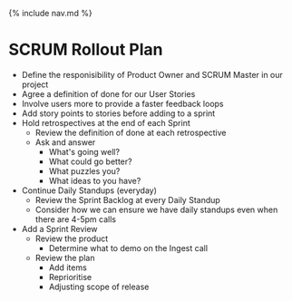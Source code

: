 {% include nav.md %}

# SCRUM Rollout Plan
- Define the responisibility of Product Owner and SCRUM Master in our project
- Agree a definition of done for our User Stories
- Involve users more to provide a faster feedback loops
- Add story points to stories before adding to a sprint
- Hold retrospectives at the end of each Sprint
  - Review the definition of done at each retrospective
  - Ask and answer
    - What's going well?
    - What could go better?
    - What puzzles you?
    - What ideas to you have?
- Continue Daily Standups (everyday)
  - Review the Sprint Backlog at every Daily Standup
  - Consider how we can ensure we have daily standups even when there are 4-5pm calls
- Add a Sprint Review
  - Review the product
    - Determine what to demo on the Ingest call
  - Review the plan
    - Add items
    - Reprioritise
    - Adjusting scope of release
